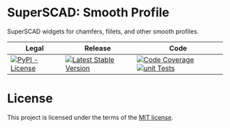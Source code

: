 # SuperSCAD: Smooth Profile

SuperSCAD widgets for chamfers, fillets, and other smooth profiles. 

<table>
<thead>
<tr>
<th>Legal</th>
<th>Release</th>
<th>Code</th>
</tr>
</thead>
<tbody>
<tr>
<td>
<a href="https://pypi.org/project/Super-SCAD-Smooth-Profiles/" target="_blank"><img alt="PyPI - License" src="https://img.shields.io/pypi/l/Super-SCAD-Smooth-Profiles">
</a>
</td>
<td>
<a href="https://badge.fury.io/py/Super-SCAD-Smooth-Profiles" target="_blank"><img src="https://badge.fury.io/py/Super-SCAD-Smooth-Profiles.svg" alt="Latest Stable Version"/></a><br/>
</td>
<td>
<a href="https://codecov.io/gh/SuperSCAD/SmoothProfiles" target="_blank"><img src="https://codecov.io/gh/SuperSCAD/SmoothProfiles/graph/badge.svg" alt="Code Coverage"/></a>
<a href="https://github.com/SuperSCAD/SmoothProfiles/actions/workflows/unit.yml"><img src="https://github.com/SuperSCAD/SmoothProfiles/actions/workflows/unit.yml/badge.svg" alt="unit Tests"/></a>
</td>
</tr>
</tbody>
</table>

# License

This project is licensed under the terms of the [MIT license](LICENSE).
